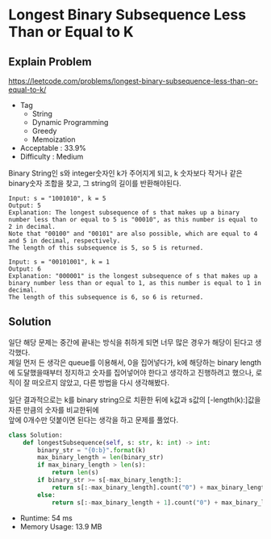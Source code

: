 # Longest Binary Subsequence Less Than or Equal to K

## Explain Problem

<https://leetcode.com/problems/longest-binary-subsequence-less-than-or-equal-to-k/>

* Tag
  * String
  * Dynamic Programming
  * Greedy
  * Memoization
* Acceptable : 33.9%
* Difficulty : Medium

Binary String인 s와 integer숫자인 k가 주어지게 되고,
k 숫자보다 작거나 같은 binary숫자 조합을 찾고, 그 string의 길이를 반환해야된다.

```plain
Input: s = "1001010", k = 5
Output: 5
Explanation: The longest subsequence of s that makes up a binary number less than or equal to 5 is "00010", as this number is equal to 2 in decimal.
Note that "00100" and "00101" are also possible, which are equal to 4 and 5 in decimal, respectively.
The length of this subsequence is 5, so 5 is returned.
```

```plain
Input: s = "00101001", k = 1
Output: 6
Explanation: "000001" is the longest subsequence of s that makes up a binary number less than or equal to 1, as this number is equal to 1 in decimal.
The length of this subsequence is 6, so 6 is returned.
```

## Solution

일단 해당 문제는 중간에 끝내는 방식을 취하게 되면 너무 많은 경우가 해당이 된다고 생각했다.  
제일 먼저 든 생각은 queue를 이용해서, 0을 집어넣다가, k에 해당하는 binary length에 도달했을때부터 정지하고 숫자를 집어넣어야 한다고 생각하고 진행하려고 했으나,
로직이 잘 떠오르지 않았고, 다른 방법을 다시 생각해봤다.  

일단 결과적으로는 k를 binary string으로 치환한 뒤에 k값과 s값의 [-length(k):]값을 자른 만큼의 숫자를 비교한뒤에  
앞에 0개수만 덧붙이면 된다는 생각을 하고 문제를 풀었다.

```python
class Solution:
    def longestSubsequence(self, s: str, k: int) -> int:
        binary_str = "{0:b}".format(k)
        max_binary_length = len(binary_str)
        if max_binary_length > len(s):
            return len(s)
        if binary_str >= s[-max_binary_length:]:
            return s[:-max_binary_length].count("0") + max_binary_length
        else:
            return s[:-max_binary_length + 1].count("0") + max_binary_length - 1
```

* Runtime: 54 ms
* Memory Usage: 13.9 MB
